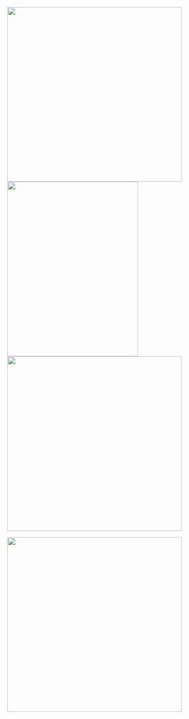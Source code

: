 <image src="https://github.com/CollegeBoreal/INF1083-200-19A-01/blob/master/4.Components/b300104524-tab-ng/img2.png?raw=true" width = "400" height = "400"></image>
<image src="https://github.com/CollegeBoreal/INF1083-200-19A-01/blob/master/4.Components/b300104524-tab-ng/image1%20appli.PNG?raw=true" width = "300" height = "400"></image>
<image src="https://github.com/CollegeBoreal/INF1083-200-19A-01/blob/master/4.Components/b300104524-tab-ng/img3.png?raw=true" width = "400" height = "400"></image>

<image src="https://github.com/CollegeBoreal/INF1083-200-19A-01/blob/master/4.Components/b300104524-tab-ng/img1.png?raw=true" width = "400" height = "400"></image>

